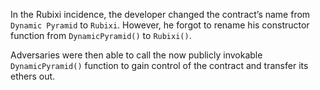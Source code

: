 In the Rubixi incidence, the developer changed the contract’s name from `Dynamic Pyramid` to `Rubixi`. However, he forgot to rename his constructor function from `DynamicPyramid()` to `Rubixi()`.

Adversaries were then able to call the now publicly invokable `DynamicPyramid()` function to gain control of the contract and transfer its ethers out.